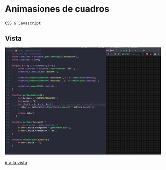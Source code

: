 # Animasiones de cuadros
`CSS & Javascript`

## Vista

![image](vista.gif)

[ir a la vista](https://app.netlify.com/sites/sharp-goodall-fe105b/overview)
